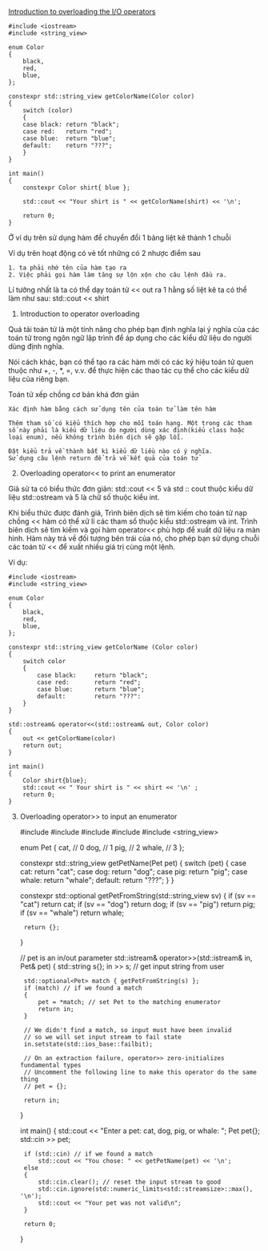 [Introduction to overloading the I/O operators](https://www.learncpp.com/cpp-tutorial/introduction-to-overloading-the-i-o-operators/)

    #include <iostream>
    #include <string_view>

    enum Color
    {
        black,
        red,
        blue,
    };

    constexpr std::string_view getColorName(Color color)
    {
        switch (color)
        {
        case black: return "black";
        case red:   return "red";
        case blue:  return "blue";
        default:    return "???";
        }
    }

    int main()
    {
        constexpr Color shirt{ blue };

        std::cout << "Your shirt is " << getColorName(shirt) << '\n';

        return 0;
    }

Ở ví dụ trên sử dụng hàm để chuyển đổi 1 bảng liệt kê thành 1 chuỗi

Ví dụ trên hoạt động có vẻ tốt những có 2 nhược điểm sau

    1. ta phải nhớ tên của hàm tạo ra
    2. Việc phải gọi hàm làm tăng sự lộn xộn cho câu lệnh đầu ra.

Lí tưởng nhất là ta có thể dạy toán tử << out ra 1 hằng số liệt kê
    ta có thể làm như sau:
    std::cout << shirt

1. Introduction to operator overloading

Quá tải toán tử là một tính năng cho phép bạn định nghĩa lại ý nghĩa của các toán tử trong ngôn ngữ lập trình để áp dụng cho các kiểu dữ liệu do người dùng định nghĩa.

Nói cách khác, bạn có thể tạo ra các hàm mới có các ký hiệu toán tử quen thuộc như +, -, *, =, v.v. để thực hiện các thao tác cụ thể cho các kiểu dữ liệu của riêng bạn.

Toán tử xếp chồng cơ bản khá đơn giản

    Xác định hàm bằng cách sử dụng tên của toán tử làm tên hàm

    Thêm tham số có kiểu thích hợp cho mỗi toán hạng. Một trong các tham số này phải là kiểu dữ liệu do người dùng xác định(kiểu class hoặc loại enum), nếu không trình biên dịch sẽ gặp lỗi.

    Đặt kiểu trả về thành bất kì kiểu dữ liều nào có ý nghĩa.
    Sử dụng câu lệnh return để trả về kết quả của toán tử

2. Overloading operator<< to print an enumerator 

Giả sử ta có biểu thức đơn giản: std::cout << 5 và std :: cout thuộc kiểu dữ liệu std::ostream và 5 là chữ số thuộc kiểu int.

Khi biểu thức được đánh giá, Trình biên dịch sẽ tìm kiếm cho toán tử nạp chồng << hàm có thể xử lí các tham số thuộc kiểu std::ostream và int. Trình biên dịch sẽ tìm kiếm và gọi hàm operator<< phù hợp để xuất dữ liệu ra màn hình. Hàm này trả về đối tượng bên trái của nó, cho phép bạn sử dụng chuỗi các toán tử << để xuất nhiều giá trị cùng một lệnh.

Ví dụ:

    #include <iostream>
    #include <string_view>

    enum Color
    {
        black,
        red,
        blue,
    };

    constexpr std::string_view getColorName (Color color)
    {
        switch color
        {
            case black:     return "black";
            case red:       return "red";
            case blue:      return "blue";
            default:        return "???":
        }
    }

    std::ostream& operator<<(std::ostream& out, Color color)
    {
        out << getColorName(color)
        return out;
    }

    int main()
    {
        Color shirt{blue};
        std::cout << " Your shirt is " << shirt << '\n' ;
        return 0;
    }

3. Overloading operator>> to input an enumerator 

    #include <iostream>
    #include <limits>
    #include <optional>
    #include <string>
    #include <string_view>

    enum Pet
    {
        cat,   // 0
        dog,   // 1
        pig,   // 2
        whale, // 3
    };

    constexpr std::string_view getPetName(Pet pet)
    {
        switch (pet)
        {
        case cat:   return "cat";
        case dog:   return "dog";
        case pig:   return "pig";
        case whale: return "whale";
        default:    return "???";
        }
    }

    constexpr std::optional<Pet> getPetFromString(std::string_view sv)
    {
        if (sv == "cat")   return cat;
        if (sv == "dog")   return dog;
        if (sv == "pig")   return pig;
        if (sv == "whale") return whale;

        return {};
    }

    // pet is an in/out parameter
    std::istream& operator>>(std::istream& in, Pet& pet)
    {
        std::string s{};
        in >> s; // get input string from user

        std::optional<Pet> match { getPetFromString(s) };
        if (match) // if we found a match
        {
            pet = *match; // set Pet to the matching enumerator
            return in;
        }

        // We didn't find a match, so input must have been invalid
        // so we will set input stream to fail state
        in.setstate(std::ios_base::failbit);

        // On an extraction failure, operator>> zero-initializes fundamental types
        // Uncomment the following line to make this operator do the same thing
        // pet = {};

        return in;
    }

    int main()
    {
        std::cout << "Enter a pet: cat, dog, pig, or whale: ";
        Pet pet{};
        std::cin >> pet;

        if (std::cin) // if we found a match
            std::cout << "You chose: " << getPetName(pet) << '\n';
        else
        {
            std::cin.clear(); // reset the input stream to good
            std::cin.ignore(std::numeric_limits<std::streamsize>::max(), '\n');
            std::cout << "Your pet was not valid\n";
        }

        return 0;
    }
